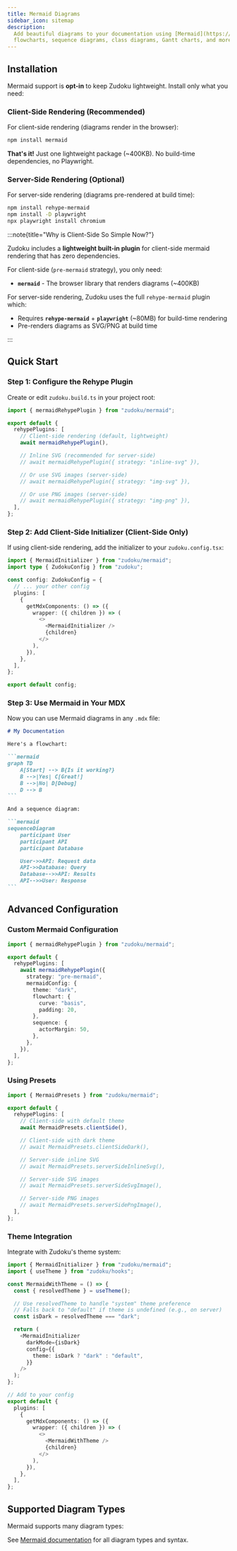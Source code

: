 ```yaml
---
title: Mermaid Diagrams
sidebar_icon: sitemap
description:
  Add beautiful diagrams to your documentation using [Mermaid](https://mermaid.js.org/), supporting
  flowcharts, sequence diagrams, class diagrams, Gantt charts, and more.
---
```


## Installation

Mermaid support is **opt-in** to keep Zudoku lightweight. Install only what you need:

### Client-Side Rendering (Recommended)

For client-side rendering (diagrams render in the browser):

```bash
npm install mermaid
```

**That's it!** Just one lightweight package (~400KB). No build-time dependencies, no Playwright.

### Server-Side Rendering (Optional)

For server-side rendering (diagrams pre-rendered at build time):

```bash
npm install rehype-mermaid
npm install -D playwright
npx playwright install chromium
```

:::note{title="Why is Client-Side So Simple Now?"}

Zudoku includes a **lightweight built-in plugin** for client-side mermaid rendering that has zero
dependencies.

For client-side (`pre-mermaid` strategy), you only need:

- **`mermaid`** - The browser library that renders diagrams (~400KB)

For server-side rendering, Zudoku uses the full `rehype-mermaid` plugin which:

- Requires **`rehype-mermaid`** + **`playwright`** (~80MB) for build-time rendering
- Pre-renders diagrams as SVG/PNG at build time

:::

## Quick Start

### Step 1: Configure the Rehype Plugin

Create or edit `zudoku.build.ts` in your project root:

```typescript
import { mermaidRehypePlugin } from "zudoku/mermaid";

export default {
  rehypePlugins: [
    // Client-side rendering (default, lightweight)
    await mermaidRehypePlugin(),

    // Inline SVG (recommended for server-side)
    // await mermaidRehypePlugin({ strategy: "inline-svg" }),

    // Or use SVG images (server-side)
    // await mermaidRehypePlugin({ strategy: "img-svg" }),

    // Or use PNG images (server-side)
    // await mermaidRehypePlugin({ strategy: "img-png" }),
  ],
};
```

### Step 2: Add Client-Side Initializer (Client-Side Only)

If using client-side rendering, add the initializer to your `zudoku.config.tsx`:

```typescript
import { MermaidInitializer } from "zudoku/mermaid";
import type { ZudokuConfig } from "zudoku";

const config: ZudokuConfig = {
  // ... your other config
  plugins: [
    {
      getMdxComponents: () => ({
        wrapper: ({ children }) => (
          <>
            <MermaidInitializer />
            {children}
          </>
        ),
      }),
    },
  ],
};

export default config;
```

### Step 3: Use Mermaid in Your MDX

Now you can use Mermaid diagrams in any `.mdx` file:

````markdown
# My Documentation

Here's a flowchart:

```mermaid
graph TD
    A[Start] --> B{Is it working?}
    B -->|Yes| C[Great!]
    B -->|No| D[Debug]
    D --> B
```

And a sequence diagram:

```mermaid
sequenceDiagram
    participant User
    participant API
    participant Database

    User->>API: Request data
    API->>Database: Query
    Database-->>API: Results
    API-->>User: Response
```
````

## Advanced Configuration

### Custom Mermaid Configuration

```typescript
import { mermaidRehypePlugin } from "zudoku/mermaid";

export default {
  rehypePlugins: [
    await mermaidRehypePlugin({
      strategy: "pre-mermaid",
      mermaidConfig: {
        theme: "dark",
        flowchart: {
          curve: "basis",
          padding: 20,
        },
        sequence: {
          actorMargin: 50,
        },
      },
    }),
  ],
};
```

### Using Presets

```typescript
import { MermaidPresets } from "zudoku/mermaid";

export default {
  rehypePlugins: [
    // Client-side with default theme
    await MermaidPresets.clientSide(),

    // Client-side with dark theme
    // await MermaidPresets.clientSideDark(),

    // Server-side inline SVG
    // await MermaidPresets.serverSideInlineSvg(),

    // Server-side SVG images
    // await MermaidPresets.serverSideSvgImage(),

    // Server-side PNG images
    // await MermaidPresets.serverSidePngImage(),
  ],
};
```

### Theme Integration

Integrate with Zudoku's theme system:

```typescript
import { MermaidInitializer } from "zudoku/mermaid";
import { useTheme } from "zudoku/hooks";

const MermaidWithTheme = () => {
  const { resolvedTheme } = useTheme();

  // Use resolvedTheme to handle "system" theme preference
  // Falls back to "default" if theme is undefined (e.g., on server)
  const isDark = resolvedTheme === "dark";

  return (
    <MermaidInitializer
      darkMode={isDark}
      config={{
        theme: isDark ? "dark" : "default",
      }}
    />
  );
};

// Add to your config
export default {
  plugins: [
    {
      getMdxComponents: () => ({
        wrapper: ({ children }) => (
          <>
            <MermaidWithTheme />
            {children}
          </>
        ),
      }),
    },
  ],
};
```

## Supported Diagram Types

Mermaid supports many diagram types:

See [Mermaid documentation](https://mermaid.js.org/intro/) for all diagram types and syntax.
